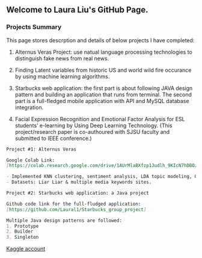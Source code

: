 ## Welcome to Laura Liu's GitHub Page. 




### Projects Summary

This page stores descrption and details of below projects I have completed: 

1. Alternus Veras Project: use natual language processing technologies to distinguish fake news from real news.

2. Finding Latent variables from historic US and world wild fire occurance by using machine learning algorithms.

3. Starbucks web application: the first part is about following JAVA design pattern and building an application that runs from terminal. The second part is a full-fledged mobile application with API and MySQL database integration.

4. Facial Expression Recognition and Emotional Factor Analysis for ESL students’ e-learning by Using Deep Learning Technology. (This project/research paper is co-authoured with SJSU faculty and submitted to IEEE conference.)

```markdown
Project #1: Alternus Veras

Google Colab Link:
[https://colab.research.google.com/drive/1AUrMlaBXfzp1Judlh_9KIcN7hDBOzVpU]

- Implemented KNN clustering, sentiment analysis, LDA topic modeling, Genism, Bag of words, TF-IDF, cosine similarity,Logistic regression, random forrest, multinominal NB, linear SVM.
- Datasets: Liar Liar & multiple media keywords sites. 
```

```markdown
Project #2: Starbucks web application: a Java project 

Github code link for the full-fludged application:
[https://github.com/Laural1/Starbucks_group_project]

Multiple Java design patterns are followed:
1. Prototype
2. Builder
3. Singleton

```

[Kaggle account](https://www.kaggle.com/liuying02000)




